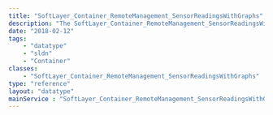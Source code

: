 ```yaml
---
title: "SoftLayer_Container_RemoteManagement_SensorReadingsWithGraphs"
description: "The SoftLayer_Container_RemoteManagement_SensorReadingsWithGraphs contains the raw data retrieved from a server's remote management card.  Along with the raw data, two sets of graphs will be returned.  One set of graphs is used to display, using thermometer graphs, the temperatures (cpu(s) and system) retrieved from the management card.  The other set is used to display speed for each of the server's fans. "
date: "2018-02-12"
tags:
    - "datatype"
    - "sldn"
    - "Container"
classes:
    - "SoftLayer_Container_RemoteManagement_SensorReadingsWithGraphs"
type: "reference"
layout: "datatype"
mainService : "SoftLayer_Container_RemoteManagement_SensorReadingsWithGraphs"
---
```

